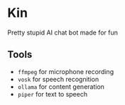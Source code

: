 # Kin
Pretty stupid AI chat bot made for fun

## Tools
- ```ffmpeg``` for microphone recording
- ```vosk``` for speech recognition
- ```ollama``` for content generation
- ```piper``` for text to speech
